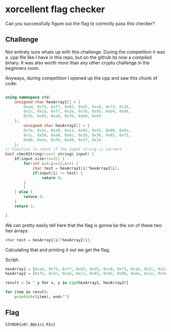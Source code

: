 # xorcellent flag checker

Can you successfully figure out the flag to correctly pass this checker?

## Challenge

Not entirely sure whats up with this challenge. During the competition it was a .cpp file like I have in this repo, but on the github its now a compiled binary. It was also worth more than any other crypto challenge in the beginners room.

Anyways, during competition I opened up the cpp and saw this chunk of code:
```cpp

using namespace std;
    unsigned char hexArray1[] = {
        0xad, 0x75, 0xff, 0x83, 0xd5, 0xc0, 0x73, 0x16,
        0x2c, 0x2a, 0xf7, 0x2e, 0x7b, 0x45, 0xb4, 0x96,
        0xfb, 0x81, 0xa9, 0x7b, 0x69, 0x69
    };
        unsigned char hexArray2[] = {
        0xfe, 0x3c, 0xa9, 0xc1, 0x92, 0x92, 0x08, 0x6e, 
        0x1c, 0x58, 0xa8, 0x6c, 0x3b, 0x36, 0x85, 0xf5, 
        0x88, 0xde, 0xfb, 0x48, 0x1f, 0x14
    };
// Function to check if the input string is correct
bool checkString(const string& input) {
    if(input.size()==22) {
        for(int i=0;i<=22;i++) {
            char test = hexArray1[i]^hexArray2[i];
            if(input[i] != test) {
                return 0;
        }
        }
    } else {
        return 0;
    }
    return 1;

}
```

We can pretty easily tell here that the flag is gonna be the xor of these two hex arrays:
```cpp
char test = hexArray1[i]^hexArray2[i];
```

Calculating that and printing it out we get the flag.

Script:
```python
hexArray1 = [0xad, 0x75, 0xff, 0x83, 0xd5, 0xc0, 0x73, 0x16, 0x2c, 0x2a, 0xf7, 0x2e, 0x7b, 0x45, 0xb4, 0x96, 0xfb, 0x81, 0xa9, 0x7b, 0x69, 0x69]
hexArray2 = [0xfe, 0x3c, 0xa9, 0xc1, 0x92, 0x92, 0x08, 0x6e, 0x1c, 0x58, 0xa8, 0x6c, 0x3b, 0x36, 0x85, 0xf5, 0x88, 0xde, 0xfb, 0x48, 0x1f, 0x14]

result = [x ^ y for x, y in zip(hexArray1, hexArray2)]

for item in result:
    print(chr(item), end="")
```

## Flag

`SIVBGR{x0r_B@s1cs_R3v}`